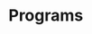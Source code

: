 # Programs





































































































































































































